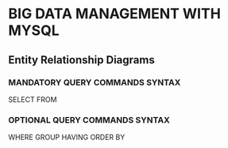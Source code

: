 # BIG DATA MANAGEMENT WITH MYSQL

## Entity Relationship Diagrams

### MANDATORY QUERY COMMANDS SYNTAX
SELECT
FROM

### OPTIONAL QUERY COMMANDS SYNTAX
WHERE
GROUP
HAVING
ORDER BY

